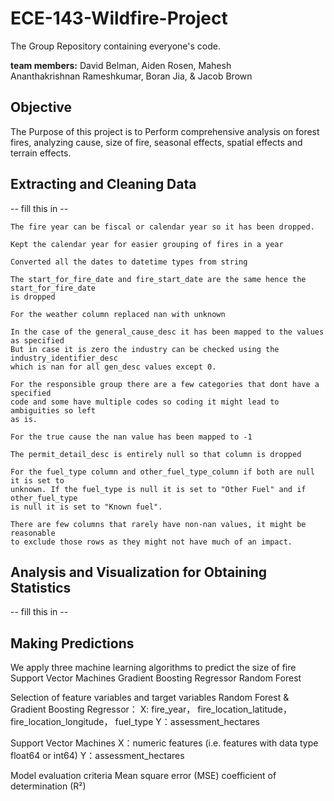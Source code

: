 # ECE-143-Wildfire-Project

The Group Repository containing everyone's code.

**team members:** David Belman, Aiden Rosen, Mahesh  
Ananthakrishnan Rameshkumar, Boran Jia, & Jacob Brown  

## Objective  

The Purpose of this project is to Perform comprehensive analysis on forest fires, analyzing cause, size of fire, seasonal  effects, spatial effects and terrain effects.  

## Extracting and Cleaning Data

 -- fill this in --

    The fire year can be fiscal or calendar year so it has been dropped. 

    Kept the calendar year for easier grouping of fires in a year

    Converted all the dates to datetime types from string

    The start_for_fire_date and fire_start_date are the same hence the start_for_fire_date
    is dropped

    For the weather column replaced nan with unknown

    In the case of the general_cause_desc it has been mapped to the values as specified
    But in case it is zero the industry can be checked using the industry_identifier_desc
    which is nan for all gen_desc values except 0. 
    
    For the responsible group there are a few categories that dont have a specified 
    code and some have multiple codes so coding it might lead to ambiguities so left
    as is.

    For the true cause the nan value has been mapped to -1

    The permit_detail_desc is entirely null so that column is dropped 
    
    For the fuel_type column and other_fuel_type_column if both are null it is set to 
    unknown. If the fuel_type is null it is set to "Other Fuel" and if other_fuel_type
    is null it is set to "Known fuel".

    There are few columns that rarely have non-nan values, it might be reasonable 
    to exclude those rows as they might not have much of an impact.


## Analysis and Visualization for Obtaining Statistics

 -- fill this in --

## Making Predictions

We apply three machine learning algorithms to predict the size of fire
Support Vector Machines
Gradient Boosting Regressor
Random Forest

Selection of feature variables and target variables
Random Forest & Gradient Boosting Regressor：
  X: fire_year， fire_location_latitude，
 fire_location_longitude， fuel_type
  Y：assessment_hectares

Support Vector Machines
 X：numeric features 
(i.e. features with data type float64 or int64)
Y：assessment_hectares

Model evaluation criteria
Mean square error (MSE)
coefficient of determination (R²)

